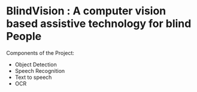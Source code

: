 # BlindVision : A computer vision based assistive technology for blind People

Components of the Project:
- Object Detection
- Speech Recognition
- Text to speech
- OCR